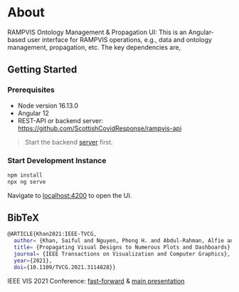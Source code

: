 # About

RAMPVIS Ontology Management & Propagation UI: This is an Angular-based user interface for RAMPVIS operations, e.g., data and ontology management, propagation, etc. The key dependencies are,

## Getting Started

### Prerequisites

- Node version 16.13.0
- Angular 12
- REST-API or backend server: https://github.com/ScottishCovidResponse/rampvis-api

> Start the backend [server](https://github.com/ScottishCovidResponse/rampvis-api) first.

### Start Development Instance

```bash
npm install
npx ng serve
```

Navigate to [localhost:4200](localhost:4200) to open the UI.

## BibTeX

```sh
@ARTICLE{Khan2021:IEEE-TVCG,
  author= {Khan, Saiful and Nguyen, Phong H. and Abdul-Rahman, Alfie and Bach, Benjamin and Chen, Min and Freeman, Euan and Turkay, Cagatay},
  title= {Propagating Visual Designs to Numerous Plots and Dashboards},
  journal= {IEEE Transactions on Visualization and Computer Graphics},
  year={2021},
  doi={10.1109/TVCG.2021.3114828}}
```

IEEE VIS 2021 Conference: [fast-forward](https://www.youtube.com/watch?v=WVsrMdvjQlk&t=2s) & [main presentation](https://www.youtube.com/watch?v=w2FoWyMrAYM&t=4s)
